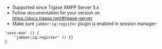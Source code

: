 * Supported since Tigase XMPP Server 5.x
* Follow documentation for your version on https://docs.tigase.net/#tigase-server
* Make sure `jabber:iq:register` plugin is enabled in session manager:
~~~
'sess-man' () {
    'jabber:iq:register' () {}
}
~~~
